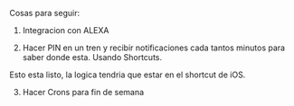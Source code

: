 Cosas para seguir:

1) Integracion con ALEXA

2) Hacer PIN en un tren y recibir notificaciones cada tantos minutos para saber donde esta. Usando Shortcuts.

Esto esta listo, la logica tendria que estar en el shortcut de iOS.

3) Hacer Crons para fin de semana
